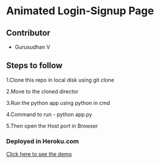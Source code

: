 # Animated Login-Signup Page

## Contributor

- Gurusudhan V

## Steps to follow

1.Clone this repo in local disk using git clone

2.Move to the cloned director

3.Run the python app using python in cmd

4.Command to run - python app.py

5.Then open the Host port in Browser

### Deployed in Heroku.com

[Click here to see the demo](https://gs-blogs.herokuapp.com/)
